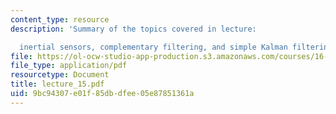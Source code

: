 ```yaml
---
content_type: resource
description: 'Summary of the topics covered in lecture:

  inertial sensors, complementary filtering, and simple Kalman filtering.'
file: https://ol-ocw-studio-app-production.s3.amazonaws.com/courses/16-333-aircraft-stability-and-control-fall-2004/9bc94307e01f85dbdfee05e87851361a_lecture_15.pdf
file_type: application/pdf
resourcetype: Document
title: lecture_15.pdf
uid: 9bc94307-e01f-85db-dfee-05e87851361a
---
```

